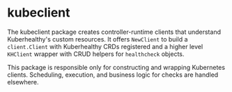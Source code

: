 # kubeclient

The kubeclient package creates controller-runtime clients that understand Kuberhealthy's custom resources. It offers `NewClient` to build a `client.Client` with Kuberhealthy CRDs registered and a higher level `KHClient` wrapper with CRUD helpers for `healthcheck` objects.

This package is responsible only for constructing and wrapping Kubernetes clients. Scheduling, execution, and business logic for checks are handled elsewhere.

